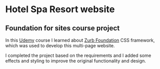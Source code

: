 # Hotel Spa Resort website
## Foundation for sites course project

In this [Udemy](https://www.udemy.com/foundation-5-sass-learn-by-building-a-complete-website/learn/v4/overview) course I learned about [Zurb Foundation](https://foundation.zurb.com/) CSS framework, which was used to develop this multi-page website. 

I completed the project based on the requirements and I added some effects and styling to improve the original functionality and design.
